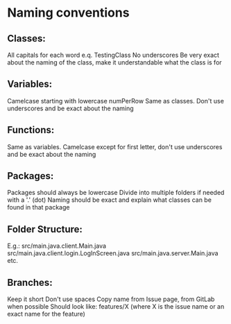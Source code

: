 # Naming conventions

## Classes:
All capitals for each word e.q.  TestingClass
No underscores
Be very exact about the naming of the class, make it understandable what the class is for

## Variables:
Camelcase starting with lowercase numPerRow
Same as classes. Don't use underscores and be exact about the naming

## Functions:
Same as variables. Camelcase except for first letter, don't use underscores and be exact about the naming

## Packages:
Packages should always be lowercase
Divide into multiple folders if needed with a '.' (dot)
Naming should be exact and explain what classes can be found in that package

## Folder Structure:
E.g.:
src/main.java.client.Main.java
src/main.java.client.login.LogInScreen.java
src/main.java.server.Main.java
etc.

## Branches:
Keep it short
Don't use spaces
Copy name from Issue page, from GitLab when possible
Should look like: features/X (where X is the issue name or an exact name for the feature)
